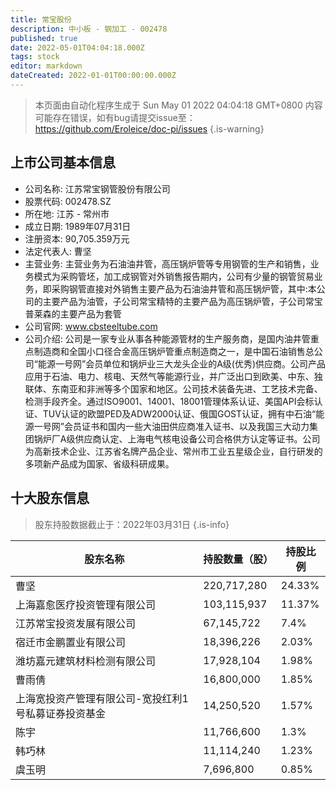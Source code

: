 ```yaml
---
title: 常宝股份
description: 中小板 - 钢加工 - 002478
published: true
date: 2022-05-01T04:04:18.000Z
tags: stock
editor: markdown
dateCreated: 2022-01-01T00:00:00.000Z
---
```


> 本页面由自动化程序生成于 Sun May 01 2022 04:04:18 GMT+0800
> 内容可能存在错误，如有bug请提交issue至：https://github.com/Eroleice/doc-pi/issues
{.is-warning}

## 上市公司基本信息
- 公司名称: 江苏常宝钢管股份有限公司
- 股票代码: 002478.SZ
- 所在地: 江苏 - 常州市
- 成立日期: 1989年07月31日
- 注册资本: 90,705.359万元
- 法定代表人: 曹坚
- 主营业务: 主营业务为石油油井管，高压锅炉管等专用钢管的生产和销售，业务模式为采购管坯，加工成钢管对外销售报告期内，公司有少量的钢管贸易业务，即采购钢管直接对外销售主要产品为石油油井管和高压锅炉管，其中:本公司的主要产品为油管，子公司常宝精特的主要产品为高压锅炉管，子公司常宝普莱森的主要产品为套管
- 公司官网: www.cbsteeltube.com
- 公司介绍: 公司是一家专业从事各种能源管材的生产服务商，是国内油井管重点制造商和全国小口径合金高压锅炉管重点制造商之一，是中国石油销售总公司“能源一号网”会员单位和锅炉业三大龙头企业的A级(优秀)供应商。公司产品应用于石油、电力、核电、天然气等能源行业，并广泛出口到欧美、中东、独联体、东南亚和非洲等多个国家和地区。公司技术装备先进、工艺技术完备、检测手段齐全。通过ISO9001、14001、18001管理体系认证、美国API会标认证、TUV认证的欧盟PED及ADW2000认证、俄国GOST认证，拥有中石油“能源一号网”会员证书和国内一些大油田供应商准入证书、以及我国三大动力集团锅炉厂A级供应商认定、上海电气核电设备公司合格供方认定等证书。公司为高新技术企业、江苏省名牌产品企业、常州市工业五星级企业，自行研发的多项新产品成为国家、省级科研成果。


## 十大股东信息
> 股东持股数据截止于：2022年03月31日
{.is-info}

| 股东名称 | 持股数量（股） | 持股比例 |
| --- | --- | --- |
| 曹坚 | 220,717,280 | 24.33% |
| 上海嘉愈医疗投资管理有限公司 | 103,115,937 | 11.37% |
| 江苏常宝投资发展有限公司 | 67,145,722 | 7.4% |
| 宿迁市金鹏置业有限公司 | 18,396,226 | 2.03% |
| 潍坊嘉元建筑材料检测有限公司 | 17,928,104 | 1.98% |
| 曹雨倩 | 16,800,000 | 1.85% |
| 上海宽投资产管理有限公司-宽投红利1号私募证券投资基金 | 14,250,520 | 1.57% |
| 陈宇 | 11,766,600 | 1.3% |
| 韩巧林 | 11,114,240 | 1.23% |
| 虞玉明 | 7,696,800 | 0.85% |




